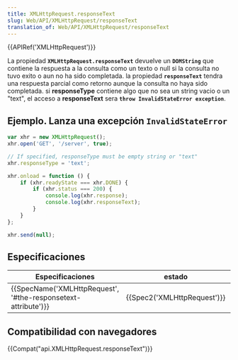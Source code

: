```yaml
---
title: XMLHttpRequest.responseText
slug: Web/API/XMLHttpRequest/responseText
translation_of: Web/API/XMLHttpRequest/responseText
---
```

{{APIRef('XMLHttpRequest')}}

La propiedad **`XMLHttpRequest.responseText`** devuelve un **`DOMString`** que contiene la respuesta a la consulta como un texto o null si la consulta no tuvo exito o aun no ha sido completada. la propiedad **`responseText`** tendra una respuesta parcial como retorno aunque la consulta no haya sido completada. si **responseType** contiene algo que no sea un string vacio o un "text", el acceso a **responseText** sera **`throw InvalidStateError exception`**.

## Ejemplo. Lanza una excepción `InvalidStateError`

```js
var xhr = new XMLHttpRequest();
xhr.open('GET', '/server', true);

// If specified, responseType must be empty string or "text"
xhr.responseType = 'text';

xhr.onload = function () {
    if (xhr.readyState === xhr.DONE) {
        if (xhr.status === 200) {
            console.log(xhr.response);
            console.log(xhr.responseText);
        }
    }
};

xhr.send(null);
```

## Especificaciones

| Especificaciones                                                                 | estado                               | Comentarios            |
| -------------------------------------------------------------------------------- | ------------------------------------ | ---------------------- |
| {{SpecName('XMLHttpRequest', '#the-responsetext-attribute')}} | {{Spec2('XMLHttpRequest')}} | WHATWG living standard |

## Compatibilidad con navegadores

{{Compat("api.XMLHttpRequest.responseText")}}
